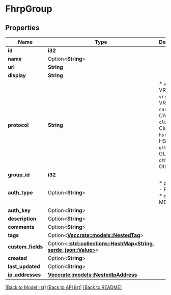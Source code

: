 # FhrpGroup

## Properties

Name | Type | Description | Notes
------------ | ------------- | ------------- | -------------
**id** | **i32** |  | [readonly]
**name** | Option<**String**> |  | [optional]
**url** | **String** |  | [readonly]
**display** | **String** |  | [readonly]
**protocol** | **String** | * `vrrp2` - VRRPv2 * `vrrp3` - VRRPv3 * `carp` - CARP * `clusterxl` - ClusterXL * `hsrp` - HSRP * `glbp` - GLBP * `other` - Other | 
**group_id** | **i32** |  | 
**auth_type** | Option<**String**> | * `plaintext` - Plaintext * `md5` - MD5 | [optional]
**auth_key** | Option<**String**> |  | [optional]
**description** | Option<**String**> |  | [optional]
**comments** | Option<**String**> |  | [optional]
**tags** | Option<[**Vec<crate::models::NestedTag>**](NestedTag.md)> |  | [optional]
**custom_fields** | Option<[**::std::collections::HashMap<String, serde_json::Value>**](serde_json::Value.md)> |  | [optional]
**created** | Option<**String**> |  | [readonly]
**last_updated** | Option<**String**> |  | [readonly]
**ip_addresses** | [**Vec<crate::models::NestedIpAddress>**](NestedIPAddress.md) |  | [readonly]

[[Back to Model list]](../README.md#documentation-for-models) [[Back to API list]](../README.md#documentation-for-api-endpoints) [[Back to README]](../README.md)


